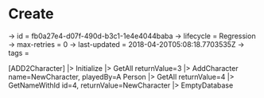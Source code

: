 # Create

-> id = fb0a27e4-d07f-490d-b3c1-1e4e4044baba
-> lifecycle = Regression
-> max-retries = 0
-> last-updated = 2018-04-20T05:08:18.7703535Z
-> tags = 

[ADD2Character]
|> Initialize
|> GetAll returnValue=3
|> AddCharacter name=NewCharacter, playedBy=A Person
|> GetAll returnValue=4
|> GetNameWithId id=4, returnValue=NewCharacter
|> EmptyDatabase
~~~
